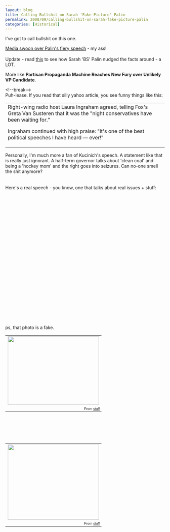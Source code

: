 ```yaml
---
layout: blog
title: Calling Bullshit on Sarah 'Fake Picture' Palin
permalink: 2008/09/calling-bullshit-on-sarah-fake-picture-palin
categories: [Historical]
---
```


<p>I've got to call bullshit on this one.</p>
<p><a href="http://news.yahoo.com/s/politico/20080904/pl_politico/13148">Media swoon over Palin's fiery speech</a> - my ass!<br /><br />
Update - read <a href="http://abcnews.go.com/Politics/Conventions/story?id=5726571" target="_blank">this</a> to see how Sarah 'BS' Palin nudged the facts around - a LOT.</p>
<p>More like <b>Partisan Propaganda Machine Reaches New Fury over Unlikely VP Candidate</b>.</p>
<p>&lt;!--break--><br />
Puh-lease. If you read that silly yahoo article, you see funny things like this:</p>
<table cellpadding="10px">
<tr>
<td>
Right-wing radio host Laura Ingraham agreed, telling Fox's Greta Van Susteren that it was the "night conservatives have been waiting for.”
<p>Ingraham continued with high praise: "It's one of the best political speeches I have heard — ever!"</p></td>
</tr>
</table>
<p>Personally, I'm much more a fan of Kucinich's speech. A statement like that is really just ignorant. A half-term governor talks about 'clean coal' and being a 'hockey mom' and the right goes into seizures. Can no-one smell the shit anymore?<br />
<br /><br />
Here's a real speech - you know, one that talks about real issues + stuff:</p>
<object width="425" height="344"><param name="movie" value="http://www.youtube.com/v/C4EN7ibO1ec&hl=en&fs=1" /><param name="allowFullScreen" value="true" /><embed src="http://www.youtube.com/v/C4EN7ibO1ec&hl=en&fs=1" type="application/x-shockwave-flash" allowfullscreen="true" width="425" height="344"></embed></object><p>
<br /><br /><br />
ps, that photo is a fake.<br />
<table style="width:auto;"><tr><td><a href="https://picasaweb.google.com/lh/photo/-SrygwWJdBXH4OYqA4mPNA?feat=embedwebsite"><img src="https://lh5.googleusercontent.com/_aJ4urxfgN9A/TXXfpTFG7FI/AAAAAAAAIm0/0Bqq01KFhh8/s288/palin_bs.jpg" height="216" width="288" /></a></td></tr><tr><td style="font-family:arial,sans-serif; font-size:11px; text-align:right">From <a href="https://picasaweb.google.com/krister.axel/Stuff?feat=embedwebsite">stuff</a></td></tr></table><br />
<br /><br /><br />
<table style="width:auto;"><tr><td><a href="https://picasaweb.google.com/lh/photo/Fay9Uy2iMXh2DyiDFGVdJQ?feat=embedwebsite"><img src="https://lh6.googleusercontent.com/_aJ4urxfgN9A/TXXfpZ9vdBI/AAAAAAAAImw/19K9JwhYT00/s288/bs_090408.jpg" height="237" width="288" /></a></td></tr><tr><td style="font-family:arial,sans-serif; font-size:11px; text-align:right">From <a href="https://picasaweb.google.com/krister.axel/Stuff?feat=embedwebsite">stuff</a></td></tr></table></p>
